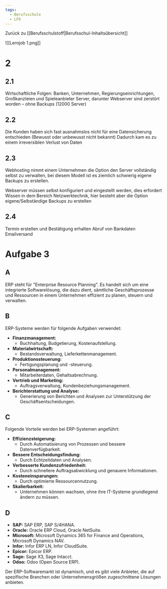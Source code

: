 ```yaml
---
tags:
  - Berufsschule
  - LF6
---
```

Zurück zu [[Berufsschulstoff|Berufsschul-Inhaltsübersicht]]

![[Lernjob 1.png]]

# 2

## 2.1

Wirtschaftliche Folgen: Banken, Unternehmen, Regierungseinrichtungen, Großkanzleien und Spieleanbieter Server, darunter Webserver sind zerstört worden – ohne Backups (12000 Server)

## 2.2

Die Kunden haben sich fast ausnahmslos nicht für eine Datensicherung entschieden (Bewusst oder unbewusst nicht bekannt) Dadurch kam es zu einem irreversiblen Verlust von Daten

## 2.3

Webhosting nimmt einem Unternehmen die Option den Server vollständig selbst zu verwalten, bei diesem Modell ist es ziemlich schwierig eigene Backups zu erstellen.

Webserver müssen selbst konfiguriert und eingestellt werden, dies erfordert Wissen in dem Bereich Netzwerktechnik, hier besteht aber die Option eigene/Selbständige Backups zu erstellen

## 2.4

Termin erstellen und Bestätigung erhalten 
Abruf von Bankdaten 
Emailversand
# Aufgabe 3

## A

ERP steht für "Enterprise Resource Planning". Es handelt sich um eine integrierte Softwarelösung, die dazu dient, sämtliche Geschäftsprozesse und Ressourcen in einem Unternehmen effizient zu planen, steuern und verwalten.

## B

ERP-Systeme werden für folgende Aufgaben verwendet:

- **Finanzmanagement:** 
	- Buchhaltung, Budgetierung, Kostenaufstellung.
- **Materialwirtschaft:** 
	- Bestandsverwaltung, Lieferkettenmanagement.
- **Produktionssteuerung:** 
	- Fertigungsplanung und -steuerung.
- **Personalmanagement:** 
	- Mitarbeiterdaten, Gehaltsabrechnung.
- **Vertrieb und Marketing:** 
	- Auftragsverwaltung, Kundenbeziehungsmanagement.
- **Berichterstattung und Analyse:** 
	- Generierung von Berichten und Analysen zur Unterstützung der Geschäftsentscheidungen.

## C

Folgende Vorteile werden bei ERP-Systemen angeführt:

- **Effizienzsteigerung:** 
	- Durch Automatisierung von Prozessen und bessere Datenverfügbarkeit.
- **Bessere Entscheidungsfindung:** 
	- Durch Echtzeitdaten und Analysen.
- **Verbesserte Kundenzufriedenheit:** 
	- Durch schnellere Auftragsabwicklung und genauere Informationen.
- **Kosteneinsparungen:** 
	- Durch optimierte Ressourcennutzung.
- **Skalierbarkeit:** 
	- Unternehmen können wachsen, ohne ihre IT-Systeme grundlegend ändern zu müssen.

## D

- **SAP:** SAP ERP, SAP S/4HANA.
- **Oracle:** Oracle ERP Cloud, Oracle NetSuite.
- **Microsoft:** Microsoft Dynamics 365 for Finance and Operations, Microsoft Dynamics NAV.
- **Infor:** Infor ERP LN, Infor CloudSuite.
- **Epicor:** Epicor ERP.
- **Sage:** Sage X3, Sage Intacct.
- **Odoo:** Odoo (Open Source ERP).

Der ERP-Softwaremarkt ist dynamisch, und es gibt viele Anbieter, die auf spezifische Branchen oder Unternehmensgrößen zugeschnittene Lösungen anbieten.

